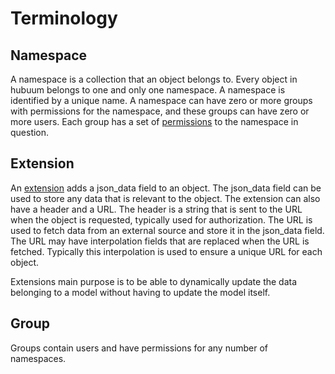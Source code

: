 # Terminology

## Namespace

A namespace is a collection that an object belongs to. Every object in hubuum belongs to one and only one namespace. A namespace is identified by a unique name. A namespace can have zero or more groups with permissions for the namespace, and these groups can have zero or more users. Each group has a set of [permissions](permissions.md#namespaces) to the namespace in question.

## Extension

An [extension](extensions.md) adds a json_data field to an object. The json_data field can be used to store any data that is relevant to the object. The extension can also have a header and a URL. The header is a string that is sent to the URL when the object is requested, typically used for authorization. The URL is used to fetch data from an external source and store it in the json_data field. The URL may have interpolation fields that are replaced when the URL is fetched. Typically this interpolation is used to ensure a unique URL for each object.

Extensions main purpose is to be able to dynamically update the data belonging to a model without having to update the model itself.

## Group

Groups contain users and have permissions for any number of namespaces.
